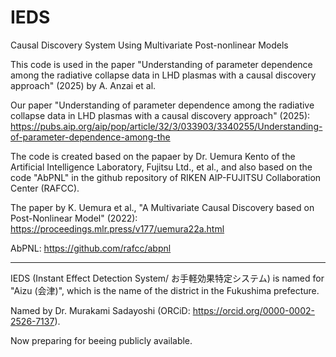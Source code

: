 # IEDS
Causal Discovery System Using Multivariate Post-nonlinear Models

This code is used in the paper "Understanding of parameter dependence among the radiative collapse data in LHD plasmas with a causal discovery approach" (2025) by A. Anzai et al.

Our paper "Understanding of parameter dependence among the radiative collapse data in LHD plasmas with a causal discovery approach" (2025): https://pubs.aip.org/aip/pop/article/32/3/033903/3340255/Understanding-of-parameter-dependence-among-the

The code is created based on the papaer by Dr. Uemura Kento of the Artificial Intelligence Laboratory, Fujitsu Ltd., et al., and also based on the code "AbPNL" in the github repository of RIKEN AIP-FUJITSU Collaboration Center (RAFCC).

The paper by K. Uemura et al., "A Multivariate Causal Discovery based on Post-Nonlinear Model" (2022): https://proceedings.mlr.press/v177/uemura22a.html

AbPNL: https://github.com/rafcc/abpnl

-------------------------------------------------------------------------

IEDS (Instant Effect Detection System/ お手軽効果特定システム) is named for "Aizu (会津)", which is the name of the district in the Fukushima prefecture.

Named by Dr. Murakami Sadayoshi (ORCiD: https://orcid.org/0000-0002-2526-7137).

Now preparing for beeing publicly available.
